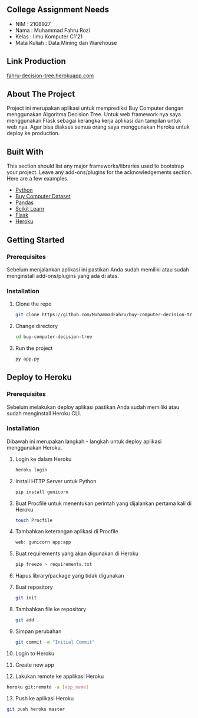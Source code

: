 ## College Assignment Needs

- NIM : 2108927
- Nama : Muhammad Fahru Rozi
- Kelas : Ilmu Komputer C1'21
- Mata Kuliah : Data Mining dan Warehouse

## Link Production

[fahru-decision-tree.herokuapp.com](https://fahru-decision-tree.herokuapp.com/)

## About The Project

Project ini merupakan aplikasi untuk memprediksi Buy Computer dengan menggunakan Algoritma Decision Tree. Untuk web framework nya saya menggunakan Flask sebagai kerangka kerja aplikasi dan tampilan untuk web nya. Agar bisa diakses semua orang saya menggunakan Heroku untuk deploy ke production.

## Built With

This section should list any major frameworks/libraries used to bootstrap your project. Leave any add-ons/plugins for the acknowledgements section. Here are a few examples.

* [Python](https://www.python.org/)
* [Buy Computer Dataset](https://www.kaggle.com/datasets/usman27/buy-computer)
* [Pandas](https://pandas.pydata.org/)
* [Scikit Learn](https://scikit-learn.org/stable/)
* [Flask](https://flask.palletsprojects.com/en/2.2.x/)
* [Heroku](https://www.heroku.com/)

## Getting Started

### Prerequisites

Sebelum menjalankan aplikasi ini pastikan Anda sudah memiliki atau sudah menginstall add-ons/plugins yang ada di atas.

### Installation

1. Clone the repo

   ```sh
   git clone https://github.com/MuhammadFahru/buy-computer-decision-tree.git
   ```

2. Change directory

   ```sh
   cd buy-computer-decision-tree
   ```

2. Run the project

   ```sh
   py app.py
   ```

## Deploy to Heroku

### Prerequisites

Sebelum melakukan deploy aplikasi pastikan Anda sudah memiliki atau sudah menginstall Heroku CLI.

### Installation

Dibawah ini merupakan langkah - langkah untuk deploy aplikasi menggunakan Heroku.

1. Login ke dalam Heroku

   ```sh
   heroku login
   ```

2. Install HTTP Server untuk Python

   ```sh
   pip install gunicorn
   ```

3. Buat Procfile untuk menentukan perintah yang dijalankan pertama kali di Heroku

   ```sh
   touch Procfile
   ```

4. Tambahkan keterangan aplikasi di Procfile

   ```sh
   web: gunicorn app:app
   ```

5. Buat requirements yang akan digunakan di Heroku

   ```sh
   pip freeze > requirements.txt
   ```

6. Hapus library/package yang tidak digunakan

7. Buat repository

   ```sh
   git init
   ```

8. Tambahkan file ke repository

   ```sh
   git add .
   ```

9. Simpan perubahan

   ```sh
   git commit -m "Initial Commit"
   ```

10. Login to Heroku

11. Create new app

12. Lakukan remote ke applikasi Heroku

   ```sh
   heroku git:remote -a [app_name]
   ```

13. Push ke aplikasi Heroku

   ```sh
   git push heroku master
   ```